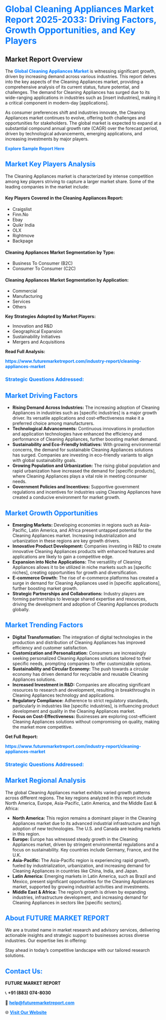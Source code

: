 <h1 style="color: #007BFF;">Global Cleaning Appliances Market Report 2025-2033: Driving Factors, Growth Opportunities, and Key Players</h1>

<section id="overview">
<h2>Market Report Overview</h2>
<p>The <a href="https://www.futuremarketreport.com/industry-report/cleaning-appliances-market" style="color: #007BFF; text-decoration: none;"><strong>Global Cleaning Appliances Market</strong></a> is witnessing significant growth, driven by increasing demand across various industries. This report delves into the key aspects of the Cleaning Appliances market, providing a comprehensive analysis of its current status, future potential, and challenges. The demand for Cleaning Appliances has surged due to its wide-ranging applications in industries such as [insert industries], making it a critical component in modern-day [applications].</p>
<p>As consumer preferences shift and industries innovate, the Cleaning Appliances market continues to evolve, offering both challenges and opportunities for stakeholders. The global market is expected to expand at a substantial compound annual growth rate (CAGR) over the forecast period, driven by technological advancements, emerging applications, and increasing investments by major players.</p>
</section>

<section id="overview">
<p><a href="https://www.futuremarketreport.com/request-sample/reportId=34198" style="color: #007BFF; text-decoration: none;"><strong>Explore Sample Report Here</strong></a></p>
</section>

<section id="key-players">
<h2 style="color: #007BFF;">Market Key Players Analysis</h2>
<p>The Cleaning Appliances market is characterized by intense competition among key players striving to capture a larger market share. Some of the leading companies in the market include:</p>
<h4>Key Players Covered in the Cleaning Appliances Report:</h4>
<ul><li>Craigslist</li><li>Finn.No</li><li>Ebay</li><li>Quikr India</li><li>OLX</li><li>Rightmove</li><li>Backpage</li></ul>
<h4>Cleaning Appliances Market Segmentation by Type:</h4>
<ul><li>Business To Consumer (B2C)</li><li>Consumer To Consumer (C2C)</li></ul>

<h4>Cleaning Appliances Market Segmentation by Application:</h4>
<ul><li>Commercial</li><li>Manufacturing</li><li>Services</li><li>Others</li></ul>
<p><strong>Key Strategies Adopted by Market Players:</strong></p>
<ul>
<li>Innovation and R&D</li>
<li>Geographical Expansion</li>
<li>Sustainability Initiatives</li>
<li>Mergers and Acquisitions</li>
</ul>
</section>

<section>
<p><strong>Read Full Analysis: </strong></p><a href="https://www.futuremarketreport.com/industry-report/cleaning-appliances-market" style="color: #007BFF; text-decoration: none;"><strong>https://www.futuremarketreport.com/industry-report/cleaning-appliances-market</strong></a>
<h3 style="color: #007BFF;">Strategic Questions Addressed:</h3>
</section>

<section id="driving-factors">
<h2 style="color: #007BFF;">Market Driving Factors</h2>
<ul>
<li><strong>Rising Demand Across Industries:</strong> The increasing adoption of Cleaning Appliances in industries such as [specific industries] is a major growth driver. Its versatile applications and cost-effectiveness make it a preferred choice among manufacturers.</li>
<li><strong>Technological Advancements:</strong> Continuous innovations in production and application technologies have enhanced the efficiency and performance of Cleaning Appliances, further boosting market demand.</li>
<li><strong>Sustainability and Eco-Friendly Initiatives:</strong> With growing environmental concerns, the demand for sustainable Cleaning Appliances solutions has surged. Companies are investing in eco-friendly variants to align with global sustainability goals.</li>
<li><strong>Growing Population and Urbanization:</strong> The rising global population and rapid urbanization have increased the demand for [specific products], where Cleaning Appliances plays a vital role in meeting consumer needs.</li>
<li><strong>Government Policies and Incentives:</strong> Supportive government regulations and incentives for industries using Cleaning Appliances have created a conducive environment for market growth.</li>
</ul>
</section>

<section id="growth-opportunities">
<h2 style="color: #007BFF;">Market Growth Opportunities</h2>
<ul>
<li><strong>Emerging Markets:</strong> Developing economies in regions such as Asia-Pacific, Latin America, and Africa present untapped potential for the Cleaning Appliances market. Increasing industrialization and urbanization in these regions are key growth drivers.</li>
<li><strong>Innovative Product Development:</strong> Companies investing in R&D to create innovative Cleaning Appliances products with enhanced features and applications are likely to gain a competitive edge.</li>
<li><strong>Expansion into Niche Applications:</strong> The versatility of Cleaning Appliances allows it to be utilized in niche markets such as [specific niches], creating opportunities for growth and diversification.</li>
<li><strong>E-commerce Growth:</strong> The rise of e-commerce platforms has created a surge in demand for Cleaning Appliances used in [specific applications], further boosting market growth.</li>
<li><strong>Strategic Partnerships and Collaborations:</strong> Industry players are forming partnerships to leverage shared expertise and resources, driving the development and adoption of Cleaning Appliances products globally.</li>
</ul>
</section>

<section id="trending-factors">
<h2 style="color: #007BFF;">Market Trending Factors</h2>
<ul>
<li><strong>Digital Transformation:</strong> The integration of digital technologies in the production and distribution of Cleaning Appliances has improved efficiency and customer satisfaction.</li>
<li><strong>Customization and Personalization:</strong> Consumers are increasingly seeking personalized Cleaning Appliances solutions tailored to their specific needs, prompting companies to offer customizable options.</li>
<li><strong>Sustainability and Circular Economy:</strong> The push towards a circular economy has driven demand for recyclable and reusable Cleaning Appliances solutions.</li>
<li><strong>Increased Investment in R&D:</strong> Companies are allocating significant resources to research and development, resulting in breakthroughs in Cleaning Appliances technology and applications.</li>
<li><strong>Regulatory Compliance:</strong> Adherence to strict regulatory standards, particularly in industries like [specific industries], is influencing product development and quality in the Cleaning Appliances market.</li>
<li><strong>Focus on Cost-Effectiveness:</strong> Businesses are exploring cost-efficient Cleaning Appliances solutions without compromising on quality, making the market more competitive.</li>
</ul>
</section>

<section>
<p><strong>Get Full Report: </strong></p><a href="https://www.futuremarketreport.com/industry-report/cleaning-appliances-market" style="color: #007BFF; text-decoration: none;"><strong>https://www.futuremarketreport.com/industry-report/cleaning-appliances-market</strong></a>
<h3 style="color: #007BFF;">Strategic Questions Addressed:</h3>
</section>


<section id="regional-analysis">
<h2 style="color: #007BFF;">Market Regional Analysis</h2>
<p>The global Cleaning Appliances market exhibits varied growth patterns across different regions. The key regions analyzed in this report include North America, Europe, Asia-Pacific, Latin America, and the Middle East & Africa:</p>
<ul>
<li><strong>North America:</strong> This region remains a dominant player in the Cleaning Appliances market due to its advanced industrial infrastructure and high adoption of new technologies. The U.S. and Canada are leading markets in this region.</li>
<li><strong>Europe:</strong> Europe has witnessed steady growth in the Cleaning Appliances market, driven by stringent environmental regulations and a focus on sustainability. Key countries include Germany, France, and the U.K.</li>
<li><strong>Asia-Pacific:</strong> The Asia-Pacific region is experiencing rapid growth, fueled by industrialization, urbanization, and increasing demand for Cleaning Appliances in countries like China, India, and Japan.</li>
<li><strong>Latin America:</strong> Emerging markets in Latin America, such as Brazil and Mexico, present significant opportunities for the Cleaning Appliances market, supported by growing industrial activities and investments.</li>
<li><strong>Middle East & Africa:</strong> The region’s growth is driven by expanding industries, infrastructure development, and increasing demand for Cleaning Appliances in sectors like [specific sectors].</li>
</ul>
</section>

<footer>
<h2 style="color: #007BFF;">About FUTURE MARKET REPORT</h2>
<p>We are a trusted name in market research and advisory services, delivering actionable insights and strategic support to businesses across diverse industries. Our expertise lies in offering:</p>

<p>Stay ahead in today’s competitive landscape with our tailored research solutions.</p>

<h2 style="color: #007BFF;">Contact Us:</h2>
<p><strong>FUTURE MARKET REPORT</strong></p>
<p>📞 <strong>+91 (883) 074-8030</strong></p>
<p>📧 <strong><a href="mailto:help@futuremarketreport.com" style="color: #007BFF;">help@futuremarketreport.com</a></strong></p>
<p>🌐 <strong><a href="https://www.futuremarketreport.com/" style="color: #007BFF;">Visit Our Website</a></strong></p>
</footer>